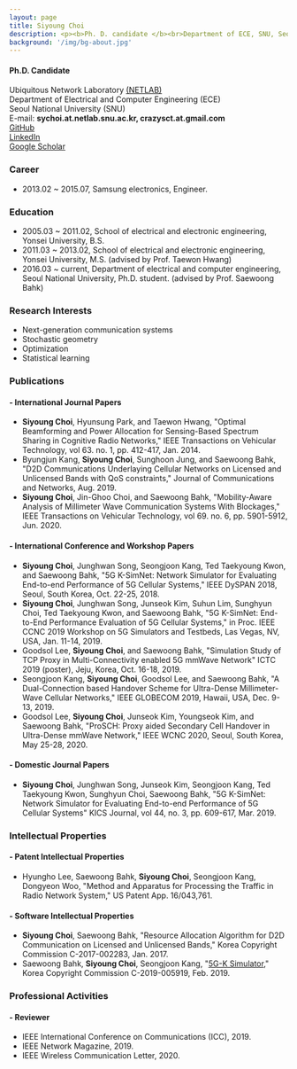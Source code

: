 ```yaml
---
layout: page
title: Siyoung Choi
description: <p><b>Ph. D. candidate </b><br>Department of ECE, SNU, Seoul, Korea</p>
background: '/img/bg-about.jpg'
---
```


#### Ph.D. Candidate  
Ubiquitous Network Laboratory [(NETLAB)](http://netlab.snu.ac.kr)  
Department of Electrical and Computer Engineering (ECE)  
Seoul National University (SNU)  
E-mail: **sychoi.at.netlab.snu.ac.kr, crazysct.at.gmail.com**  
[GitHub](https://github.com/crazysct)  
[LinkedIn](https://www.linkedin.com/in/siyoung-choi-8a09099a)  
[Google Scholar](https://scholar.google.co.kr/citations?user=_TG5vLIAAAAJ&hl)  

### Career
* 2013.02 ~ 2015.07, Samsung electronics, Engineer.

### Education
* 2005.03 ~ 2011.02, School of electrical and electronic engineering, Yonsei University, B.S.
* 2011.03 ~ 2013.02, School of electrical and electronic engineering, Yonsei University, M.S. (advised by Prof. Taewon Hwang)
* 2016.03 ~ current, Department of electrical and computer engineering, Seoul National University, Ph.D. student. (advised by Prof. Saewoong Bahk)

### Research Interests
* Next-generation communication systems
* Stochastic geometry
* Optimization
* Statistical learning

### Publications

#### - International Journal Papers
* **Siyoung Choi**, Hyunsung Park, and Taewon Hwang, "Optimal Beamforming and Power Allocation for Sensing-Based Spectrum Sharing in Cognitive Radio Networks," IEEE Transactions on Vehicular Technology, vol 63. no. 1, pp. 412-417, Jan. 2014.
* Byungjun Kang, **Siyoung Choi**, Sunghoon Jung, and Saewoong Bahk, "D2D Communications Underlaying Cellular Networks on Licensed and Unlicensed Bands with QoS constraints," Journal of Communications and Networks, Aug. 2019.
* **Siyoung Choi**, Jin-Ghoo Choi, and Saewoong Bahk, "Mobility-Aware Analysis of Millimeter Wave Communication Systems With Blockages," IEEE Transactions on Vehicular Technology, vol 69. no. 6, pp. 5901-5912, Jun. 2020.

#### - International Conference and Workshop Papers
* **Siyoung Choi**, Junghwan Song, Seongjoon Kang, Ted Taekyoung Kwon, and Saewoong Bahk, "5G K-SimNet: Network Simulator for Evaluating End-to-end Performance of 5G Cellular Systems," IEEE DySPAN 2018, Seoul, South Korea, Oct. 22-25, 2018.
* **Siyoung Choi**, Junghwan Song, Junseok Kim, Suhun Lim, Sunghyun Choi, Ted Taekyoung Kwon, and Saewoong Bahk, "5G K-SimNet: End-to-End Performance Evaluation of 5G Cellular Systems," in Proc. IEEE CCNC 2019 Workshop on 5G Simulators and Testbeds, Las Vegas, NV, USA, Jan. 11-14, 2019.
* Goodsol Lee, **Siyoung Choi**, and Saewoong Bahk, "Simulation Study of TCP Proxy in Multi-Connectivity enabled 5G mmWave Network"  ICTC 2019 (poster), Jeju, Korea,  Oct. 16-18, 2019.
* Seongjoon Kang, **Siyoung Choi**, Goodsol Lee, and Saewoong Bahk, "A Dual-Connection based Handover Scheme for Ultra-Dense Millimeter-Wave Cellular Networks," IEEE GLOBECOM 2019, Hawaii, USA,  Dec. 9-13, 2019.
* Goodsol Lee, **Siyoung Choi**, Junseok Kim, Youngseok Kim, and Saewoong Bahk, "ProSCH: Proxy aided Secondary Cell Handover in Ultra-Dense mmWave Network," IEEE WCNC 2020, Seoul, South Korea,  May 25-28, 2020.

#### - Domestic Journal Papers
* **Siyoung Choi**, Junghwan Song, Junseok Kim, Seongjoon Kang, Ted Taekyoung Kwon, Sunghyun Choi, Saewoong Bahk, "5G K-SimNet: Network Simulator for Evaluating End-to-end Performance of 5G Cellular Systems" KICS Journal, vol 44, no. 3, pp. 609-617, Mar. 2019.

### Intellectual Properties

#### - Patent Intellectual Properties
* Hyungho Lee, Saewoong Bahk, **Siyoung Choi**, Seongjoon Kang, Dongyeon Woo, "Method and Apparatus for Processing the Traffic in Radio Network System," US Patent App. 16/043,761.

#### - Software Intellectual Properties
* **Siyoung Choi**, Saewoong Bahk, "Resource Allocation Algorithm for D2D Communication on Licensed and Unlicensed Bands," Korea Copyright Commission C-2017-002283, Jan. 2017.
* Saewoong Bahk, **Siyoung Choi**, Seongjoon Kang, "[5G-K Simulator](https://github.com/crazysct/kSimNet)," Korea Copyright Commission C-2019-005919, Feb. 2019.

### Professional Activities

#### - Reviewer
* IEEE International Conference on Communications (ICC), 2019.
* IEEE Network Magazine, 2019.
* IEEE Wireless Communication Letter, 2020.